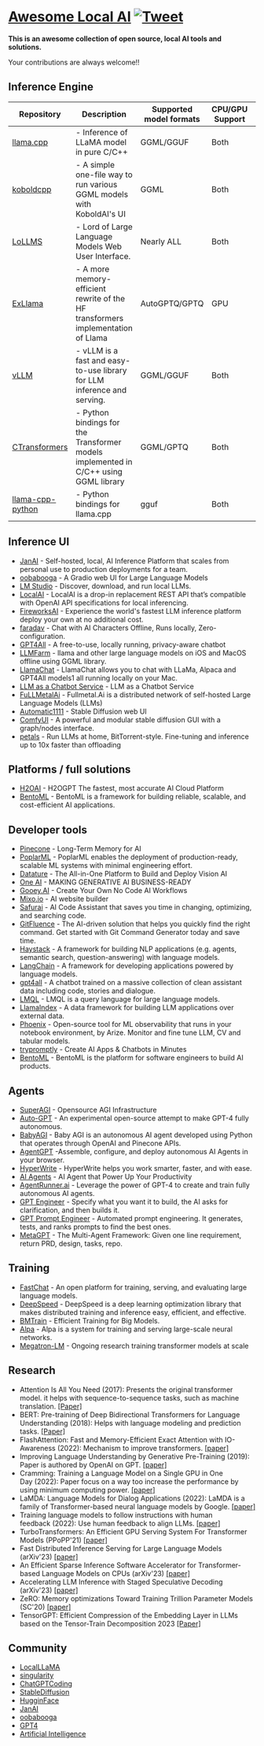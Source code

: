 

# [Awesome Local AI](https://github.com/janhq/awesome-local-ai) [![Tweet](https://img.shields.io/twitter/url/http/shields.io.svg?style=social)](https://twitter.com/intent/tweet?text=Awesome%20Local%20AI%20-%20a%20collection%20of%20open%20source,%20local%20AI%20tools%20and%20solutions%20by%20@jan_dotai&url=https://github.com/janhq/awesome-local-ai&hashtags=AI,OpenSource)

**This is an awesome collection of open source, local AI tools and solutions.**

  Your contributions are always welcome!!


## Inference Engine

| Repository | Description | Supported model formats | CPU/GPU Support | UI | language | Platform Type
|------------|-----------|------------|------------|------------|------------|------------|
[llama.cpp](https://github.com/ggerganov/llama.cpp) |- Inference of LLaMA model in pure C/C++ | GGML/GGUF | Both | ❌ |C/C++ | Text-Gen
[koboldcpp](https://github.com/LostRuins/koboldcpp)| - A simple one-file way to run various GGML models with KoboldAI's UI | GGML| Both| ✅|C/C++ | Text-Gen
[LoLLMS](https://github.com/ParisNeo/lollms)| - Lord of Large Language Models Web User Interface. | Nearly ALL |Both |✅ | Python |Text-Gen
[ExLlama](https://github.com/turboderp/exllama) |- A more memory-efficient rewrite of the HF transformers implementation of Llama | AutoGPTQ/GPTQ |GPU| ❌ |Python/C++ |Text-Gen
[vLLM](https://github.com/vllm-project/vllm) |- vLLM is a fast and easy-to-use library for LLM inference and serving. |GGML/GGUF|Both |❌|Python |Text-Gen
[CTransformers](https://github.com/marella/ctransformers) |- Python bindings for the Transformer models implemented in C/C++ using GGML library|GGML/GPTQ |Both| ❌| C/C++|Text-Gen
[llama-cpp-python](https://github.com/abetlen/llama-cpp-python) | - Python bindings for llama.cpp|gguf|Both | ❌|Python|Text-Gen

## Inference UI
* [JanAI](https://github.com/janhq/jan.git) - Self-hosted, local, AI Inference Platform that scales from personal use to production deployments for a team.
* [oobabooga](https://github.com/oobabooga/text-generation-webui) - A Gradio web UI for Large Language Models
* [LM Studio](https://lmstudio.ai/) - Discover, download, and run local LLMs.
* [LocalAI](https://github.com/go-skynet/LocalAI) - LocalAI is a drop-in replacement REST API that’s compatible with OpenAI API specifications for local inferencing. 
* [FireworksAI](https://app.fireworks.ai/) - Experience the world's fastest LLM inference platform deploy your own at no additional cost. 
* [faradav](https://faraday.dev/) - Chat with AI Characters Offline, Runs locally, Zero-configuration. 
* [GPT4All](https://gpt4all.io) - A free-to-use, locally running, privacy-aware chatbot
* [LLMFarm](https://github.com/guinmoon/LLMFarm) - llama and other large language models on iOS and MacOS offline using GGML library.
* [LlamaChat](https://llamachat.app/) - LlamaChat allows you to chat with LLaMa, Alpaca and GPT4All models1 all running locally on your Mac.
* [LLM as a Chatbot Service](https://github.com/deep-diver/LLM-As-Chatbot) - LLM as a Chatbot Service
* [FuLLMetalAi](https://www.fullmetal.ai/) - Fullmetal.Ai is a distributed network of self-hosted Large Language Models (LLMs)
* [Automatic1111](https://github.com/AUTOMATIC1111/stable-diffusion-webui) - Stable Diffusion web UI
* [ComfyUI](https://github.com/comfyanonymous/ComfyUI) - A powerful and modular stable diffusion GUI with a graph/nodes interface.
* [petals](https://github.com/bigscience-workshop/petals) - Run LLMs at home, BitTorrent-style. Fine-tuning and inference up to 10x faster than offloading


## Platforms / full solutions
* [H2OAI](https://h2o.ai/#tabs-320f3fc63d-item-aa19ad7787-tab) - H2OGPT The fastest, most accurate AI Cloud Platform
* [BentoML](https://github.com/bentoml/BentoML) - BentoML is a framework for building reliable, scalable, and cost-efficient AI applications.

## Developer tools
* [Pinecone](https://www.pinecone.io) - Long-Term Memory for AI
* [PoplarML](https://www.poplarml.com) - PoplarML enables the deployment of production-ready, scalable ML systems with minimal engineering effort.
* [Datature](https://datature.io) - The All-in-One Platform to Build and Deploy Vision AI 
* [One AI](https://www.oneai.com/) - MAKING GENERATIVE AI BUSINESS-READY
* [Gooey.AI](https://gooey.ai/) - Create Your Own No Code AI Workflows
* [Mixo.io](https://mixo.io/?via=futurepedia) - AI website builder
* [Safurai](https://www.safurai.com) - AI Code Assistant that saves you time in changing, optimizing, and searching code.
* [GitFluence](https://www.gitfluence.com) - The AI-driven solution that helps you quickly find the right command. Get started with Git Command Generator today and save time.
* [Haystack](https://haystack.deepset.ai/) - A framework for building NLP applications (e.g. agents, semantic search, question-answering) with language models.
* [LangChain](https://langchain.com/) - A framework for developing applications powered by language models.
* [gpt4all](https://github.com/nomic-ai/gpt4all) - A chatbot trained on a massive collection of clean assistant data including code, stories and dialogue.
* [LMQL](https://lmql.ai/) - LMQL is a query language for large language models.
* [LlamaIndex](https://www.llamaindex.ai/) - A data framework for building LLM applications over external data.
* [Phoenix](https://phoenix.arize.com/) - Open-source tool for ML observability that runs in your notebook environment, by Arize. Monitor and fine tune LLM, CV and tabular models.
* [trypromptly](https://trypromptly.com/) - Create AI Apps & Chatbots in Minutes
* [BentoML](https://www.bentoml.com/) - BentoML is the platform for software engineers to build AI products.

## Agents
* [SuperAGI](https://superagi.com/) - Opensource AGI Infrastructure
* [Auto-GPT](https://github.com/Significant-Gravitas/Auto-GPT) - An experimental open-source attempt to make GPT-4 fully autonomous.
* [BabyAGI](https://github.com/yoheinakajima/babyagi) - Baby AGI is an autonomous AI agent developed using Python that operates through OpenAI and Pinecone APIs.
* [AgentGPT](https://agentgpt.reworkd.ai/) -Assemble, configure, and deploy autonomous AI Agents in your browser.
* [HyperWrite](https://www.hyperwriteai.com/) - HyperWrite helps you work smarter, faster, and with ease.
* [AI Agents](https://aiagent.app/) - AI Agent that Power Up Your Productivity
* [AgentRunner.ai](https://www.agentrunner.ai) - Leverage the power of GPT-4 to create and train fully autonomous AI agents.
* [GPT Engineer](https://github.com/AntonOsika/gpt-engineer) - Specify what you want it to build, the AI asks for clarification, and then builds it.
* [GPT Prompt Engineer](https://github.com/mshumer/gpt-prompt-engineer) - Automated prompt engineering. It generates, tests, and ranks prompts to find the best ones.
* [MetaGPT](https://github.com/geekan/MetaGPT) - The Multi-Agent Framework: Given one line requirement, return PRD, design, tasks, repo.

## Training
* [FastChat](https://github.com/lm-sys/FastChat) - An open platform for training, serving, and evaluating large language models.
* [DeepSpeed](https://github.com/microsoft/DeepSpeed) - DeepSpeed is a deep learning optimization library that makes distributed training and inference easy, efficient, and effective. 
* [BMTrain](https://github.com/OpenBMB/BMTrain) - Efficient Training for Big Models.
* [Alpa](https://github.com/alpa-projects/alpa) - Alpa is a system for training and serving large-scale neural networks.
* [Megatron-LM](https://github.com/NVIDIA/Megatron-LM) - Ongoing research training transformer models at scale

## Research
- Attention Is All You Need (2017): Presents the original transformer model. it helps with sequence-to-sequence tasks, such as machine translation. [[Paper]](https://arxiv.org/abs/1706.03762)
- BERT: Pre-training of Deep Bidirectional Transformers for Language Understanding (2018): Helps with language modeling and prediction tasks. [[Paper]](https://arxiv.org/abs/2307.00526)
- FlashAttention: Fast and Memory-Efficient Exact Attention with IO-Awareness (2022): Mechanism to improve transformers. [[paper]](https://arxiv.org/abs/2205.14135)
- Improving Language Understanding by Generative Pre-Training (2019): Paper is authored by OpenAI on GPT. [[paper]](https://s3-us-west-2.amazonaws.com/openai-assets/research-covers/language-unsupervised/language_understanding_paper.pdf)
- Cramming: Training a Language Model on a Single GPU in One Day (2022): Paper focus on a way too increase the performance by using minimum computing power. [[paper]](https://arxiv.org/abs/2212.14034)
- LaMDA: Language Models for Dialog Applications (2022): LaMDA is a family of Transformer-based neural language models by Google. [[paper]](https://arxiv.org/abs/2201.08239)
- Training language models to follow instructions with human feedback (2022): Use human feedback to align LLMs. [[paper]](https://arxiv.org/abs/2203.02155)
- TurboTransformers: An Efficient GPU Serving System For Transformer Models (PPoPP'21) [[paper]](https://dl.acm.org/doi/pdf/10.1145/3437801.3441578)
- Fast Distributed Inference Serving for Large Language Models (arXiv'23) [[paper]](https://arxiv.org/pdf/2305.05920.pdf)
- An Efficient Sparse Inference Software Accelerator for Transformer-based Language Models on CPUs (arXiv'23) [[paper]](https://arxiv.org/abs/2306.16601)
- Accelerating LLM Inference with Staged Speculative Decoding (arXiv'23) [[paper]](https://arxiv.org/abs/2308.04623)
- ZeRO: Memory optimizations Toward Training Trillion Parameter Models (SC'20) [[paper]](https://ieeexplore.ieee.org/abstract/document/9355301)
- TensorGPT: Efficient Compression of the Embedding Layer in LLMs based on the Tensor-Train Decomposition 2023 [[Paper]](https://arxiv.org/abs/2307.00526)
## Community
* [LocalLLaMA](https://www.reddit.com/r/LocalLLaMA/)
* [singularity](https://www.reddit.com/r/singularity/)
* [ChatGPTCoding](https://www.reddit.com/r/ChatGPTCoding/)
* [StableDiffusion](https://www.reddit.com/r/StableDiffusion/)
* [HugginFace](https://discord.gg/hugging-face-879548962464493619)
* [JanAI](https://discord.gg/WWjdgYw9Fa)
* [oobabooga](https://www.reddit.com/r/Oobabooga/)
* [GPT4](https://www.reddit.com/r/GPT4/)
* [Artificial Intelligence](https://www.reddit.com/r/artificial/)

